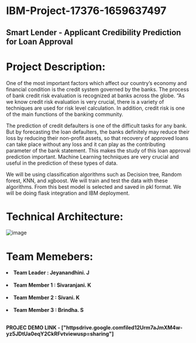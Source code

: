 # IBM-Project-17376-1659637497
## Smart Lender - Applicant Credibility Prediction for Loan Approval



# Project Description:

One of the most important factors which affect our country’s economy and financial condition is the credit system governed by the banks. The process of bank credit risk evaluation is recognized at banks across the globe. “As we know credit risk evaluation is very crucial, there is a variety of techniques are used for risk level calculation. In addition, credit risk is one of the main functions of the banking community.

The prediction of credit defaulters is one of the difficult tasks for any bank. But by forecasting the loan defaulters, the banks definitely may reduce their loss by reducing their non-profit assets, so that recovery of approved loans can take place without any loss and it can play as the contributing parameter of the bank statement. This makes the study of this loan approval prediction important. Machine Learning techniques are very crucial and useful in the prediction of these types of data.

We will be using classification algorithms such as Decision tree, Random forest, KNN, and xgboost. We will train and test the data with these algorithms. From this best model is selected and saved in pkl format. We will be doing flask integration and IBM deployment.


# Technical Architecture:
![image](https://user-images.githubusercontent.com/102270819/200171078-a829d7ec-07d5-4cda-91b7-c0b7b119b53f.png)

# Team Memebers:
<b><li>Team Leader     : Jeyanandhini. J</li><b><br>
  <b><li>Team Member 1   : Sivaranjani. K</li><b><br>
    <b><li>Team Member 2   : Sivani. K</li><b><br>
      <b><li>Team Member 3   : Brindha. S</li><b><br>


PROJEC DEMO LINK - ["httpsdrive.google.comfiled12Urm7aJmXM4w-yz5JDtUa0eqY2CkRFvtviewusp=sharing"]
